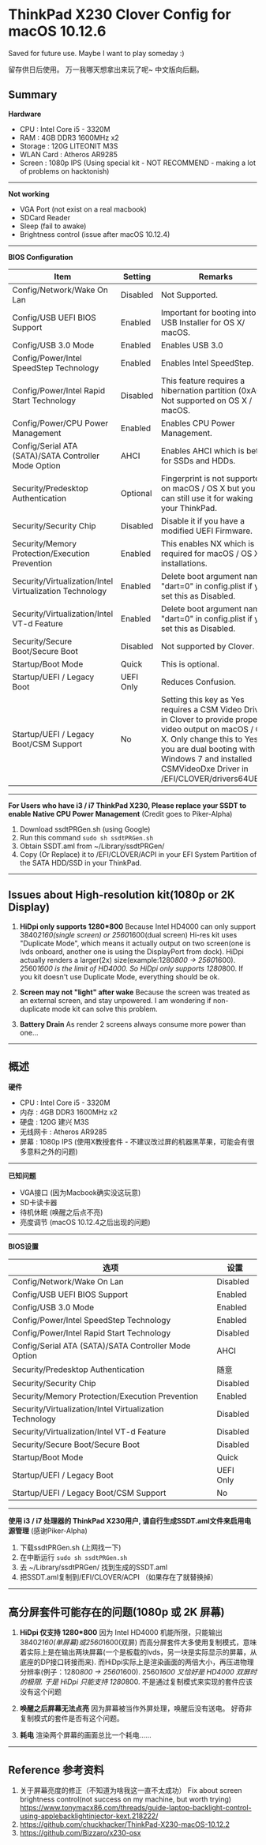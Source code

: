 # ThinkPad X230 Clover Config for macOS 10.12.6

Saved for future use.
Maybe I want to play someday :)

留存供日后使用。
万一我哪天想拿出来玩了呢~
中文版向后翻。

## Summary

**Hardware**

 - CPU : Intel Core i5 - 3320M
 - RAM : 4GB DDR3 1600MHz x2
 - Storage : 120G LITEONIT M3S
 - WLAN Card : Atheros AR9285
 - Screen : 1080p IPS (Using special kit - NOT RECOMMEND - making a lot of problems on hacktonish)
 
-----

**Not working**
 - VGA Port (not exist on a real macbook)
 - SDCard Reader
 - Sleep (fail to awake)
 - Brightness control (issue after macOS 10.12.4)
 
-----

**BIOS Configuration**

| Item                                                    	| Setting   	| Remarks                                                                                                       	|
|---------------------------------------------------------	|-----------	|---------------------------------------------------------------------------------------------------------------	|
| Config/Network/Wake On Lan                              	| Disabled  	| Not Supported.                                                                                                	|
| Config/USB UEFI BIOS Support                            	| Enabled   	| Important for booting into USB Installer for OS X/ macOS.                                                     	|
| Config/USB 3.0 Mode                                     	| Enabled   	| Enables USB 3.0                                                                                               	|
| Config/Power/Intel SpeedStep Technology                 	| Enabled   	| Enables Intel SpeedStep.                                                                                      	|
| Config/Power/Intel Rapid Start Technology               	| Disabled  	| This feature requires a hibernation partition (0xA0). Not supported on OS X / macOS.                          	|
| Config/Power/CPU Power Management                       	| Enabled   	| Enables CPU Power Management.                                                                                 	|
| Config/Serial ATA (SATA)/SATA Controller Mode Option    	| AHCI      	| Enables AHCI which is better for SSDs and HDDs.                                                               	|
| Security/Predesktop Authentication                      	| Optional  	| Fingerprint is not supported on macOS / OS X but you can still use it for waking your ThinkPad.               	|
| Security/Security Chip                                  	| Disabled  	| Disable it if you have a modified UEFI Firmware.                                                              	|
| Security/Memory Protection/Execution Prevention         	| Enabled   	| This enables NX which is required for macOS / OS X installations.                                             	|
| Security/Virtualization/Intel Virtualization Technology 	| Enabled   	| Delete boot argument named "dart=0" in config.plist if you set this as Disabled.                              	|
| Security/Virtualization/Intel VT-d Feature              	| Enabled   	| Delete boot argument named "dart=0" in config.plist if you set this as Disabled.                              	|
| Security/Secure Boot/Secure Boot                        	| Disabled  	| Not supported by Clover.                                                                                      	|
| Startup/Boot Mode                                       	| Quick     	| This is optional.                                                                                             	|
| Startup/UEFI / Legacy Boot                              	| UEFI Only 	| Reduces Confusion.                                                                                            	|
| Startup/UEFI / Legacy Boot/CSM Support                  	| No        	| Setting this key as Yes requires a CSM Video Driver in Clover to provide proper video output on macOS / OS X. Only change this to Yes if you are dual booting with Windows 7 and installed CSMVideoDxe Driver in /EFI/CLOVER/drivers64UEFI/. 	

-----

**For Users who have i3 / i7 ThinkPad X230, Please replace your SSDT to enable Native CPU Power Management**
(Credit goes to Piker-Alpha)

1.  Download ssdtPRGen.sh (using Google)
2.  Run this command  `sudo sh ssdtPRGen.sh`
3.  Obtain SSDT.aml from ~/Library/ssdtPRGen/
4.  Copy (Or Replace) it to /EFI/CLOVER/ACPI in your EFI System Partition of the SATA HDD/SSD in your ThinkPad.

--------------------
## Issues about High-resolution kit(1080p or 2K Display)

1.	**HiDpi only supports 1280*800**
	Because Intel HD4000 can only support 3840*2160(single screen) or 2560*1600(dual screen)
	Hi-res kit uses "Duplicate Mode", which means it actually output on two screen(one is lvds onboard, another one is using the DisplayPort from dock).
	HiDpi actually renders a larger(2x) size(example:1280*800 -> 2560*1600).
	2560*1600 is the limit of HD4000.
	So HiDpi only supports 1280*800.
	If you kit doesn't use Duplicate Mode, everything should be ok.
	
2.	**Screen may not "light" after wake**
	Because the screen was treated as an external screen, and stay unpowered.
	I am wondering if non-duplicate mode kit can solve this problem.

3.	**Battery Drain**
	As render 2 screens always consume more power than one...

-------------------

## 概述
**硬件**

 - CPU : Intel Core i5 - 3320M
 - 内存 : 4GB DDR3 1600MHz x2
 - 硬盘 : 120G 建兴 M3S
 - 无线网卡 : Atheros AR9285
 - 屏幕 : 1080p IPS (使用X教授套件 - 不建议改过屏的机器黑苹果，可能会有很多意料之外的问题)
 
-----

**已知问题**
 - VGA接口 (因为Macbook确实没这玩意)
 - SD卡读卡器
 - 待机休眠 (唤醒之后点不亮)
 - 亮度调节 (macOS 10.12.4之后出现的问题)
 
-----

**BIOS设置**

| 选项                                                    	| 设置      	|
|---------------------------------------------------------	|-----------	|
| Config/Network/Wake On Lan                              	| Disabled  	|
| Config/USB UEFI BIOS Support                            	| Enabled   	|
| Config/USB 3.0 Mode                                     	| Enabled   	|
| Config/Power/Intel SpeedStep Technology                 	| Enabled   	|
| Config/Power/Intel Rapid Start Technology               	| Disabled  	|
| Config/Serial ATA (SATA)/SATA Controller Mode Option    	| AHCI      	|
| Security/Predesktop Authentication                      	| 随意		  	|
| Security/Security Chip                                  	| Disabled  	|
| Security/Memory Protection/Execution Prevention         	| Enabled   	|
| Security/Virtualization/Intel Virtualization Technology 	| Disabled   	|
| Security/Virtualization/Intel VT-d Feature              	| Disabled   	|
| Security/Secure Boot/Secure Boot                        	| Disabled  	|
| Startup/Boot Mode                                       	| Quick     	|
| Startup/UEFI / Legacy Boot                              	| UEFI Only 	| 
| Startup/UEFI / Legacy Boot/CSM Support                  	| No        	|

-----

**使用 i3 / i7 处理器的 ThinkPad X230用户, 请自行生成SSDT.aml文件来启用电源管理**
(感谢Piker-Alpha)

1.  下载ssdtPRGen.sh (上网找一下)
2.  在中断运行 `sudo sh ssdtPRGen.sh`
3.  去 ~/Library/ssdtPRGen/ 找到生成的SSDT.aml
4.  把SSDT.aml复制到/EFI/CLOVER/ACPI （如果存在了就替换掉）

--------------------
## 高分屏套件可能存在的问题(1080p 或 2K 屏幕)

1.	**HiDpi 仅支持 1280*800**
	因为 Intel HD4000 机能所限，只能输出3840*2160(单屏幕)或2560*1600(双屏)
	而高分屏套件大多使用复制模式，意味着实际上是在输出两块屏幕(一个是板载的lvds，另一块是实际显示的屏幕，从底座的DP接口转接而来).
	而HiDpi实际上是渲染画面的两倍大小，再压进物理分辨率(例子：1280*800 -> 2560*1600).
	2560*1600 又恰好是 HD4000 双屏时的极限.
	于是 HiDpi 只能支持 1280*800.
	不是通过复制模式来实现的套件应该没有这个问题
	
2.	**唤醒之后屏幕无法点亮**
	因为屏幕被当作外屏处理，唤醒后没有送电。
	好奇非复制模式的套件是否有这个问题。

3.	**耗电**
	渲染两个屏幕的画面总比一个耗电……

-------------------
## Reference 参考资料

1.	关于屏幕亮度的修正（不知道为啥我这一直不太成功）
	Fix about screen brightness control(not success on my machine, but worth trying)
	https://www.tonymacx86.com/threads/guide-laptop-backlight-control-using-applebacklightinjector-kext.218222/
2.	https://github.com/chuckhacker/ThinkPad-X230-macOS-10.12.2
3.	https://github.com/Bizzaro/x230-osx